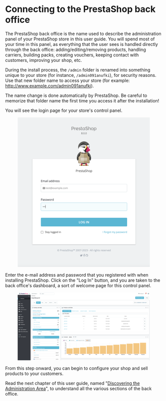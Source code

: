 # Connecting to the PrestaShop back office

The PrestaShop back office is the name used to describe the administration panel of your PrestaShop store in this user guide. You will spend most of your time in this panel, as everything that the user sees is handled directly through the back office: adding/editing/removing products, handling carriers, building packs, creating vouchers, keeping contact with customers, improving your shop, etc.

During the install process, the `/admin` folder is renamed into something unique to your store (for instance, `/admin091anufki`), for security reasons. Use that new folder name to access your store (for example: http://www.example.com/admin091anufki).

The name change is done automatically by PrestaShop. Be careful to memorize that folder name the first time you access it after the installation!

You will see the login page for your store's control panel.

<figure><img src="../.gitbook/assets/image (59).png" alt=""><figcaption></figcaption></figure>

Enter the e-mail address and password that you registered with when installing PrestaShop. Click on the "Log In" button, and you are taken to the back office's dashboard, a sort of welcome page for this control panel.

<figure><img src="../.gitbook/assets/image (70) (1).png" alt=""><figcaption></figcaption></figure>

From this step onward, you can begin to configure your shop and sell products to your customers.

Read the next chapter of this user guide, named "[Discovering the Administration Area](http://doc.prestashop.com/display/PS17/Discovering+the+Administration+Area)", to understand all the various sections of the back office.
